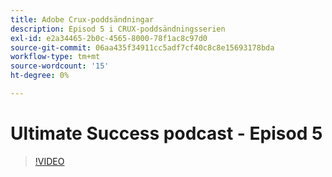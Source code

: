 ```yaml
---
title: Adobe Crux-poddsändningar
description: Episod 5 i CRUX-poddsändningsserien
exl-id: e2a34465-2b0c-4565-8000-78f1ac8c97d0
source-git-commit: 06aa435f34911cc5adf7cf40c8c8e15693178bda
workflow-type: tm+mt
source-wordcount: '15'
ht-degree: 0%

---
```


# Ultimate Success podcast - Episod 5

>[!VIDEO](https://video.tv.adobe.com/v/3428867?quality=12learn=on)
